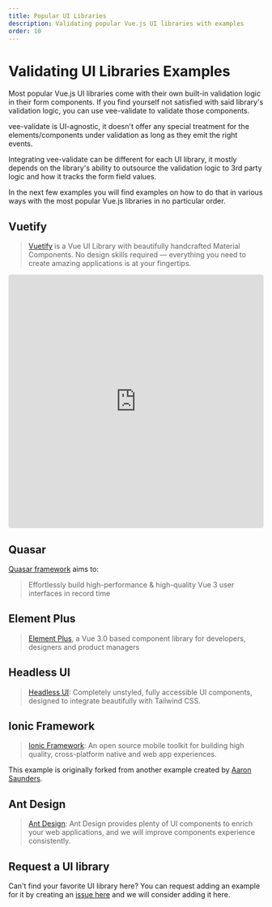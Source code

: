 ```yaml
---
title: Popular UI Libraries
description: Validating popular Vue.js UI libraries with examples
order: 10
---
```


# Validating UI Libraries Examples

Most popular Vue.js UI libraries come with their own built-in validation logic in their form components. If you find yourself not satisfied with said library's validation logic, you can use vee-validate to validate those components.

vee-validate is UI-agnostic, it doesn't offer any special treatment for the elements/components under validation as long as they emit the right events.

Integrating vee-validate can be different for each UI library, it mostly depends on the library's ability to outsource the validation logic to 3rd party logic and how it tracks the form field values.

In the next few examples you will find examples on how to do that in various ways with the most popular Vue.js libraries in no particular order.

## Vuetify

> [Vuetify](https://next.vuetifyjs.com/en/) is a Vue UI Library with beautifully handcrafted Material Components. No design skills required — everything you need to create amazing applications is at your fingertips.

<iframe
  src="https://stackblitz.com/edit/vitejs-vite-y8svqn?embed=1&file=src/App.vue"
  style="width: 100%; height: 500px; border: 0; border-radius: 4px; overflow: hidden"
  allow="accelerometer; ambient-light-sensor; camera; encrypted-media; geolocation; gyroscope; hid; microphone; midi; payment; usb; vr; xr-spatial-tracking"
  sandbox="allow-forms allow-modals allow-popups allow-presentation allow-same-origin allow-scripts"
  loading="lazy"
></iframe>

## Quasar

[Quasar framework](https://next.quasar.dev/) aims to:

> Effortlessly build high-performance & high-quality Vue 3 user interfaces in record time

<code-sandbox id="vee-validate-v4-with-quasar-framework-1lx81" title="vee-validate quasar framework example"></code-sandbox>

## Element Plus

> [Element Plus](https://element-plus.org/#/en-US), a Vue 3.0 based component library for developers, designers and product managers

<code-sandbox id="stupefied-goldberg-8l0zi" title="vee-validate element plus example"></code-sandbox>

## Headless UI

> [Headless UI](https://headlessui.dev/): Completely unstyled, fully accessible UI components, designed to integrate beautifully with Tailwind CSS.

<code-sandbox id="vee-validate-headless-ui-example-9jz9h" title="vee-validate headless ui example"></code-sandbox>

## Ionic Framework

> [Ionic Framework](https://ionicframework.com/): An open source mobile toolkit for building high quality, cross-platform native and web app experiences.

This example is originally forked from another example created by [Aaron Saunders](https://twitter.com/aaronksaunders).

<code-sandbox id="vee-validate-ionic-example-yynyp" title="vee-validate ionic example"></code-sandbox>

## Ant Design

> [Ant Design](https://next.antdv.com/): Ant Design provides plenty of UI components to enrich your web applications, and we will improve components experience consistently.

<code-sandbox id="vee-validate-v4-with-antdesign-qjlbks" title="vee-validate Ant Design example"></code-sandbox>

## Request a UI library

Can't find your favorite UI library here? You can request adding an example for it by creating an [issue here](https://github.com/logaretm/vee-validate/issues/new/choose) and we will consider adding it here.
